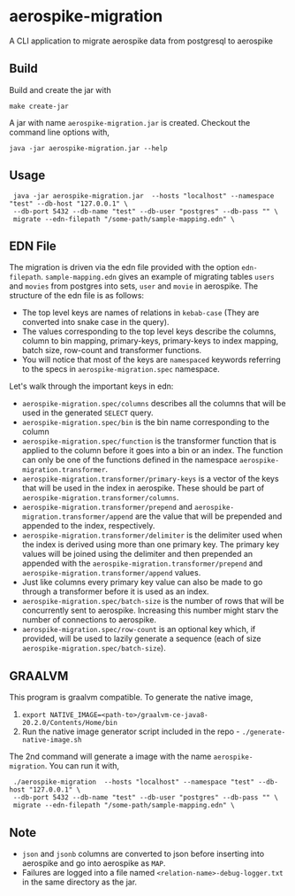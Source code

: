 # aerospike-migration

A CLI application to migrate aerospike data from postgresql to aerospike

## Build

Build and create the jar with

```
make create-jar
```

A jar with name `aerospike-migration.jar` is created. Checkout the command line options with,

```
java -jar aerospike-migration.jar --help
```
## Usage

```
 java -jar aerospike-migration.jar  --hosts "localhost" --namespace "test" --db-host "127.0.0.1" \
 --db-port 5432 --db-name "test" --db-user "postgres" --db-pass "" \
 migrate --edn-filepath "/some-path/sample-mapping.edn" \
```

## EDN File

The migration is driven via the edn file provided with the option `edn-filepath`. `sample-mapping.edn` gives an example of 
migrating tables `users` and `movies` from postgres into sets, `user` and `movie` in aerospike. The structure of the edn file is as follows:

- The top level keys are names of relations in `kebab-case` (They are converted into snake case in the query).
- The values corresponding to the top level keys describe the columns, column to bin mapping, primary-keys, primary-keys to index mapping, 
batch size, row-count and transformer functions.
- You will notice that most of the keys are `namespaced` keywords referring to the specs in `aerospike-migration.spec` namespace.

Let's walk through the important keys in edn:

- `aerospike-migration.spec/columns` describes all the columns that will be used in the generated `SELECT` query. 
- `aerospike-migration.spec/bin` is the bin name corresponding to the column
- `aerospike-migration.spec/function` is the transformer function that is applied to the column before it goes into a bin or an index. The function can only 
be one of the functions defined in the namespace `aerospike-migration.transformer`.
- `aerospike-migration.transformer/primary-keys` is a vector of the keys that will be used in the index in aerospike. These should be part of `aerospike-migration.transformer/columns`.
- `aerospike-migration.transformer/prepend` and `aerospike-migration.transformer/append` are the value that will be prepended and appended to the index, respectively.
- `aerospike-migration.transformer/delimiter` is the delimiter used when the index is derived using more than one primary key. The primary key values will be joined using the delimiter and then prepended an appended with the `aerospike-migration.transformer/prepend` and `aerospike-migration.transformer/append` values.
- Just like columns every primary key value can also be made to go through a transformer before it is used as an index.
- `aerospike-migration.spec/batch-size` is the number of rows that will be concurrently sent to aerospike. Increasing this number might starv the number of connections to aerospike.
- `aerospike-migration.spec/row-count` is an optional key which, if provided, will be used to lazily generate a sequence (each of size `aerospike-migration.spec/batch-size`).

## GRAALVM

This program is graalvm compatible. To generate the native image,

1. `export NATIVE_IMAGE=<path-to>/graalvm-ce-java8-20.2.0/Contents/Home/bin`
2. Run the native image generator script included in the repo - `./generate-native-image.sh`

The 2nd command will generate a image with the name `aerospike-migration`. You can run it with,

```
 ./aerospike-migration  --hosts "localhost" --namespace "test" --db-host "127.0.0.1" \
 --db-port 5432 --db-name "test" --db-user "postgres" --db-pass "" \
 migrate --edn-filepath "/some-path/sample-mapping.edn" \
```

## Note

- `json` and `jsonb` columns are converted to json before inserting into aerospike and go into aerospike as `MAP`.
- Failures are logged into a file named `<relation-name>-debug-logger.txt` in the same directory as the jar.
